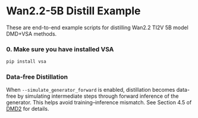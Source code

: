 # Wan2.2-5B Distill Example
These are end-to-end example scripts for distilling Wan2.2 TI2V 5B model DMD+VSA methods.

### 0. Make sure you have installed VSA

```bash
pip install vsa
```

### Data-free Distillation
When `--simulate_generator_forward` is enabled, distillation becomes data-free by simulating intermediate steps through forward inference of the generator. This helps avoid training–inference mismatch. See Section 4.5 of [DMD2](https://arxiv.org/pdf/2405.14867) for details.